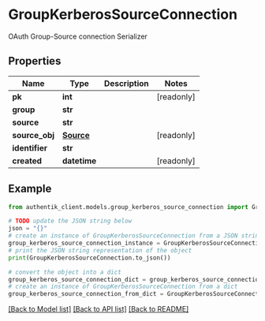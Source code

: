 # GroupKerberosSourceConnection

OAuth Group-Source connection Serializer

## Properties

Name | Type | Description | Notes
------------ | ------------- | ------------- | -------------
**pk** | **int** |  | [readonly] 
**group** | **str** |  | 
**source** | **str** |  | 
**source_obj** | [**Source**](Source.md) |  | [readonly] 
**identifier** | **str** |  | 
**created** | **datetime** |  | [readonly] 

## Example

```python
from authentik_client.models.group_kerberos_source_connection import GroupKerberosSourceConnection

# TODO update the JSON string below
json = "{}"
# create an instance of GroupKerberosSourceConnection from a JSON string
group_kerberos_source_connection_instance = GroupKerberosSourceConnection.from_json(json)
# print the JSON string representation of the object
print(GroupKerberosSourceConnection.to_json())

# convert the object into a dict
group_kerberos_source_connection_dict = group_kerberos_source_connection_instance.to_dict()
# create an instance of GroupKerberosSourceConnection from a dict
group_kerberos_source_connection_from_dict = GroupKerberosSourceConnection.from_dict(group_kerberos_source_connection_dict)
```
[[Back to Model list]](../README.md#documentation-for-models) [[Back to API list]](../README.md#documentation-for-api-endpoints) [[Back to README]](../README.md)


